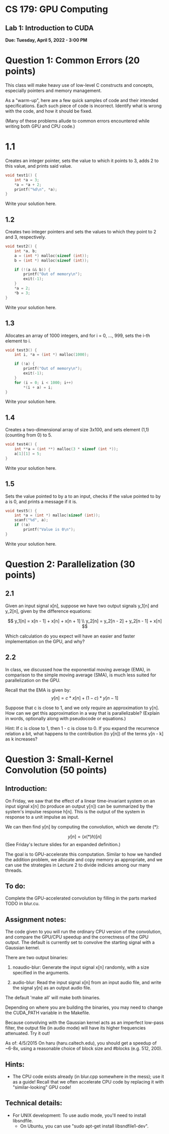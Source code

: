 # CS 179: GPU Computing
## Lab 1: Introduction to CUDA
**Due: Tuesday, April 5, 2022 - 3:00 PM**

# Question 1: Common Errors (20 points)
This class will make heavy use of low-level C constructs and concepts,
especially pointers and memory management. 

As a "warm-up", here are a few quick samples of code and their intended
specifications. Each such piece of code is incorrect. Identify what is wrong
with the code, and how it should be fixed.

(Many of these problems allude to common errors encountered while writing both
GPU and CPU code.)

# 1.1
Creates an integer pointer, sets the value to which it points to 3, adds 2 to
this value, and prints said value.

```c
void test1() {
    int *a = 3;
    *a = *a + 2;
    printf("%d\n", *a);
}
```
Write your solution here.

## 1.2
Creates two integer pointers and sets the values to which they point to 2 and 3,
respectively.

```c
void test2() {
    int *a, b;
    a = (int *) malloc(sizeof (int));
    b = (int *) malloc(sizeof (int));

    if (!(a && b)) {
        printf("Out of memory\n");
        exit(-1);
    }
    *a = 2;
    *b = 3;
}
```
Write your solution here.

## 1.3
Allocates an array of 1000 integers, and for i = 0, ..., 999, sets the i-th
element to i.

```c
void test3() {
    int i, *a = (int *) malloc(1000);

    if (!a) {
        printf("Out of memory\n");
        exit(-1);
    }
    for (i = 0; i < 1000; i++)
        *(i + a) = i;
}
```
Write your solution here.

## 1.4
Creates a two-dimensional array of size 3x100, and sets element (1,1) (counting
from 0) to 5.

```c
void test4() {
    int **a = (int **) malloc(3 * sizeof (int *));
    a[1][1] = 5;
}
```
Write your solution here.


## 1.5
Sets the value pointed to by a to an input, checks if the value pointed to by a
is 0, and prints a message if it is.

```c
void test5() {
    int *a = (int *) malloc(sizeof (int));
    scanf("%d", a);
    if (!a)
        printf("Value is 0\n");
}
```
Write your solution here.

# Question 2: Parallelization (30 points)
## 2.1
Given an input signal x[n], suppose we have two output signals y_1[n] and
y_2[n], given by the difference equations:

$$
y_1[n] = x[n - 1] + x[n] + x[n + 1] \\
y_2[n] = y_2[n - 2] + y_2[n - 1] + x[n]
$$

Which calculation do you expect will have an easier and faster implementation on
the GPU, and why?

## 2.2
In class, we discussed how the exponential moving average (EMA), in comparison
to the simple moving average (SMA), is much less suited for parallelization on the GPU. 

Recall that the EMA is given by:
$$
y[n] = c * x[n] + (1 - c) * y[n - 1]
$$

Suppose that c is close to 1, and we only require an approximation to y[n]. How
can we get this approximation in a way that is parallelizable? (Explain in
words, optionally along with pseudocode or equations.)

Hint: If c is close to 1, then 1 - c is close to 0. If you expand the recurrence
relation a bit, what happens to the contribution (to y[n]) of the terms y[n - k]
as k increases?


# Question 3: Small-Kernel Convolution (50 points)

## Introduction:
On Friday, we saw that the effect of a linear time-invariant system on an input
signal x[n] (to produce an output y[n]) can be summarized by the system's
impulse response h[n]. This is the output of the system in response to a unit
impulse as input.

We can then find y[n] by computing the convolution, which we denote (*):

$$
    y[n] = (x (*) h)[n]
$$
(See Friday's lecture slides for an expanded definition.)

The goal is to GPU-accelerate this computation. Similar to how we handled the
addition problem, we allocate and copy memory as appropriate, and we can use the
strategies in Lecture 2 to divide indicies among our many threads.


## To do:

Complete the GPU-accelerated convolution by filling in the parts marked TODO in
blur.cu.


## Assignment notes:
The code given to you will run the ordinary CPU version of the convolution, and
compare the GPU/CPU speedup and the correctness of the GPU output. The default
is currently set to convolve the starting signal with a Gaussian kernel.

There are two output binaries:

1. noaudio-blur: Generate the input signal x[n] randomly, with a size
                      specified in the arguments.

2. audio-blur: Read the input signal x[n] from an input audio file, and
                    write the signal y[n] as an output audio file.

The default 'make all' will make both binaries.

Depending on where you are building the binaries, you may need to change the
CUDA_PATH variable in the Makefile.

Because convolving with the Gaussian kernel acts as an imperfect low-pass
filter, the output file (in audio mode) will have its higher frequencies
attenuated. Try it out!

As of: 4/5/2015
On haru (haru.caltech.edu), you should get a speedup of ~6-8x, using a
reasonable choice of block size and #blocks (e.g. 512, 200). 

## Hints:
- The CPU code exists already (in blur.cpp somewhere in the mess); use it as a
  guide! Recall that we often accelerate CPU code by replacing it with
  "similar-looking" GPU code!


## Technical details:
- For UNIX development: To use audio mode, you'll need to install libsndfile.
	- On Ubuntu, you can use "sudo apt-get install libsndfile1-dev".
